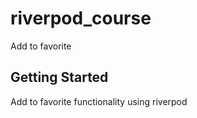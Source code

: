 # riverpod_course

Add to favorite

## Getting Started

Add to favorite functionality using riverpod